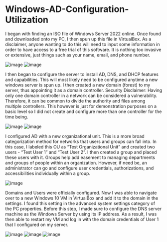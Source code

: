 # Windows-AD-Configuration-Utilization
I began with finding an ISO file of Windows Server 2022 online. Once found and downloaded onto my PC, I then spun up this file in VirtualBox. As a disclaimer, anyone wanting to do this will need to input some information in order to have access to a free trial of this software. It is nothing too invasive or extensive, just things such as your name, email, and phone number.

![image](https://github.com/user-attachments/assets/f5b4e7b2-d83f-43b6-b0a7-ea9853c7b382)
![image](https://github.com/user-attachments/assets/1d2f5228-c0be-4d4b-8b23-085f5a128ca8)

I then began to configure the server to install AD, DNS, and DHCP features and capabilities. This will most likely need to be configured anytime a new windows server is spun up. I then created a new domain (forest) to my server, thus appointing it as a domain controller. 
Security Disclaimer: Having only one domain controller in a network can be considered a vulnerability. Therefore, it can be common to divide the authority and files among multiple controllers. This however is just for demonstration purposes on a basic level so I did not create and configure more than one controller for the time being.

![image](https://github.com/user-attachments/assets/f85e39a7-401f-4e66-ba9b-ba276f7fe3db)
![image](https://github.com/user-attachments/assets/7c5e49a8-d027-4755-9cab-6c4912fc839b)



I configured AD with a new organizational unit. This is a more broad categorization method for networks that users and groups can fall into. In this case, I labeled this OU as “Test Organizational Unit” and created two users - “Test User 1” and “Test User 2”.  I then created a group and placed these users with it. Groups help add easement to managing departments and groups of people within an organization. However, if need be, an administrator can go and configure user credentials, authorizations, and accessibilities individually within a group. 

![image](https://github.com/user-attachments/assets/3aa2c96d-aa61-4865-844d-5d05566451d7)

Domains and Users were officially configured. Now I was able to navigate over to a new Windows 10 VM in VirtualBox and add it to the domain in the settings. I found this setting in the advanced system settings category of the PC properties. Before this step, I made sure to configure the DNS server machine as the Windows Server by using its IP address. As a result, I was then able to restart my VM and log in with the domain credentials of User 1 that I configured on my server.

![image](https://github.com/user-attachments/assets/a165c1bb-d1b8-4770-b6aa-b60c54629269)
![image](https://github.com/user-attachments/assets/4f15523b-fb2c-4ce7-9dc5-7018f378b0b0)
![image](https://github.com/user-attachments/assets/91ca2fbc-e372-403f-bf64-9fb1320a4381)
